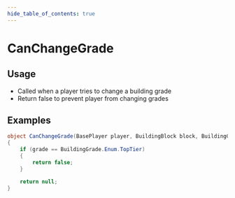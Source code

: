 ```yaml
---
hide_table_of_contents: true
---
```


# CanChangeGrade

## Usage

* Called when a player tries to change a building grade
* Return false to prevent player from changing grades

## Examples

```csharp title="Block grade change to Top Tier"
object CanChangeGrade(BasePlayer player, BuildingBlock block, BuildingGrade.Enum grade)
{
    if (grade == BuildingGrade.Enum.TopTier)
    {
        return false;
    }

    return null;
}
```
